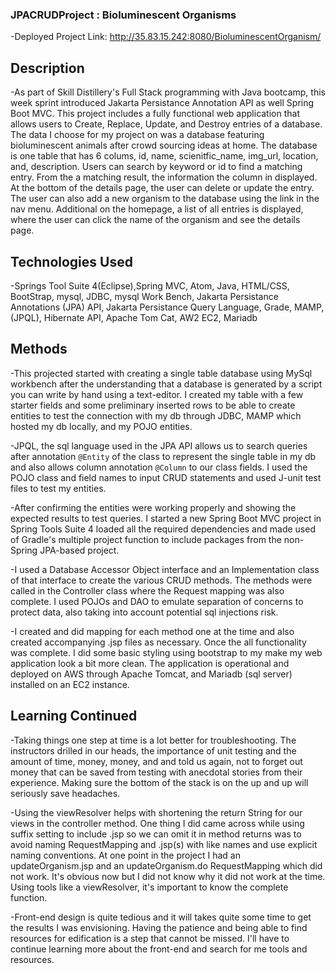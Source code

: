 ### JPACRUDProject : Bioluminescent Organisms

-Deployed Project Link:
http://35.83.15.242:8080/BioluminescentOrganism/

## Description
-As part of Skill Distillery's Full Stack programming with Java bootcamp, this week sprint introduced Jakarta Persistance Annotation API as well Spring Boot MVC. This project includes a fully functional web application that allows users to Create, Replace, Update, and Destroy entries of a database. The data I choose for my project on was a database featuring bioluminescent animals after crowd sourcing ideas at home. The database is one table that has 6 colums, id, name, scienitfic_name, img_url, location, and, description. Users can search by keyword or id to find a matching entry. From the a matching result, the information the column in displayed. At the bottom of the details page, the user can delete or update the entry. The user can also add a new organism to the database using the link in the nav menu. Additional on the homepage, a list of all entries is displayed, where the user can click the name of the organism and see the details page.


## Technologies Used
-Springs Tool Suite 4(Eclipse),Spring MVC, Atom, Java, HTML/CSS, BootStrap, mysql, JDBC, mysql Work Bench, Jakarta Persistance Annotations (JPA) API, Jakarta Persistance Query Language, Grade, MAMP, (JPQL), Hibernate API, Apache Tom Cat, AW2 EC2, Mariadb



## Methods

-This projected started with creating a single table database using MySql workbench after the understanding that a database is generated by a script you can write by hand using a text-editor.  I created my table with a few starter fields and some preliminary inserted rows to be able to create entities to test the connection with my db through JDBC, MAMP which hosted my db locally, and my POJO entities.

-JPQL, the sql language used in the JPA API allows us to search queries after annotation `@Entity` of the class to represent the single table in my db and also allows column annotation `@Column` to our class fields. I used the POJO class and field names to input CRUD statements and used J-unit test files to test my entities.

-After confirming the entities were working properly and showing the expected results to test queries. I started a new Spring Boot MVC project in Spring Tools Suite 4 loaded all the required dependencies and made used of Gradle's multiple project function to include packages from the non-Spring JPA-based project.

-I used a Database Accessor Object interface and an Implementation class of that interface to create the various CRUD methods. The methods were called in the Controller class where the Request mapping was also complete. I used POJOs and DAO to emulate separation of concerns to protect data, also taking into account potential sql injections risk.

-I created and did mapping for each method one at the time and also created accompanying .jsp files as necessary. Once the all functionality was complete. I did some basic styling using bootstrap to my make my web application look a bit more clean. The application is operational and deployed on AWS through Apache Tomcat, and Mariadb (sql server) installed on an EC2 instance.



## Learning Continued

-Taking things one step at time is a lot better for troubleshooting. The instructors drilled in our heads, the importance of unit testing and the amount of time, money, money, and and told us again, not to forget out money that can be saved from testing with anecdotal stories from their experience. Making sure the bottom of the stack is on the up and up will seriously save headaches.

-Using the viewResolver helps with shortening the return String for our views in the controller method. One thing I did came across while using suffix setting to include .jsp so we can omit it in method returns was to avoid naming RequestMapping and .jsp(s) with like names and use explicit naming conventions. At one point in the project I had an updateOrganism.jsp and an updateOrganism.do RequestMapping which did not work. It's obvious now but I did not know why it did not work at the time. Using tools like a viewResolver, it's important to know the complete function.

-Front-end design is quite tedious and it will takes quite some time to get the results I was envisioning. Having the patience and being able to find resources for edification is a step that cannot be missed. I'll have to continue learning more about the front-end and search for me tools and resources.

